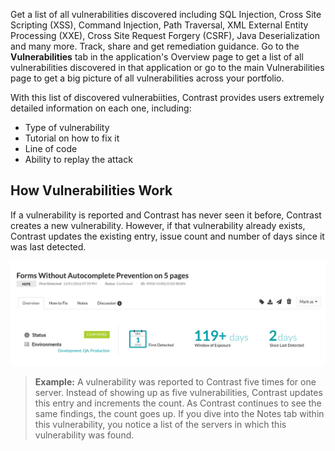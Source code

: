 <!--
title: "Discover Vulnerabilities"
description: "Overview of discovering vulnerabilities"
tags: "user discover vulnerabilities quick start guide"
-->

Get a list of all vulnerabilities discovered including SQL Injection, Cross Site Scripting (XSS), Command Injection, Path Traversal, XML External Entity Processing (XXE), Cross Site Request Forgery (CSRF), Java Deserialization and many more. Track, share and get remediation guidance. Go to the **Vulnerabilities** tab in the application's Overview page to get a list of all vulnerabilities discovered in that application or go to the main Vulnerabilities page to get a big picture of all vulnerabilities across your portfolio. 

With this list of discovered vulnerabiities, Contrast provides users extremely detailed information on each one, including: 

* Type of vulnerability
* Tutorial on how to fix it
* Line of code
* Ability to replay the attack

## How Vulnerabilities Work
If a vulnerability is reported and Contrast has never seen it before, Contrast creates a new vulnerability. However, if that vulnerability already exists, Contrast updates the existing entry, issue count and number of days since it was last detected.

<a href="assets/images/Application-vulnerabilities-tab.png" rel="lightbox" title="Vulnerability Details"><img class="thumbnail" src="assets/images/Application-vulnerabilities-tab.png"/></a>

>**Example:** A vulnerability was reported to Contrast five times for one server. Instead of showing up as five vulnerabilities, Contrast updates this entry and increments the count. As Contrast continues to see the same findings, the count goes up. If you dive into the Notes tab within this vulnerability, you notice a list of the servers in which this vulnerability was found.
